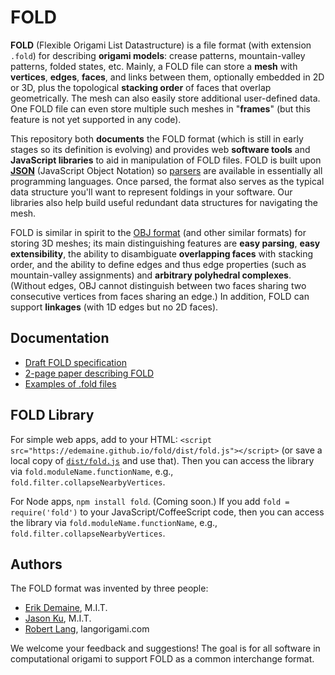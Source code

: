 # FOLD
**FOLD** (Flexible Origami List Datastructure) is a file format (with extension
`.fold`) for describing **origami models**: crease patterns, mountain-valley
patterns, folded states, etc.  Mainly, a FOLD file can store a **mesh** with
**vertices**, **edges**, **faces**, and links between them, optionally embedded
in 2D or 3D, plus the topological **stacking order** of faces that overlap
geometrically.  The mesh can also easily store additional user-defined data.
One FOLD file can even store multiple such meshes in "**frames**"
(but this feature is not yet supported in any code).

This repository both **documents** the FOLD format (which is still in early
stages so its definition is evolving) and provides web **software tools**
and **JavaScript libraries** to aid in manipulation of FOLD files.
FOLD is built upon
**[JSON](http://www.json.org/)** (JavaScript Object Notation)
so [parsers](http://www.json.org/) are available in essentially all
programming languages.  Once parsed, the format also serves as the typical
data structure you'll want to represent foldings in your software.
Our libraries also help build useful redundant data structures for
navigating the mesh.

FOLD is similar in spirit to the
[OBJ format](http://paulbourke.net/dataformats/obj/) (and other similar
formats) for storing 3D meshes; its main distinguishing features are
**easy parsing**, **easy extensibility**, the ability to disambiguate
**overlapping faces** with stacking order, and the ability to define edges
and thus edge properties (such as mountain-valley assignments) and
**arbitrary polyhedral complexes**.
(Without edges, OBJ cannot distinguish between two faces sharing two
consecutive vertices from faces sharing an edge.)
In addition, FOLD can support **linkages** (with 1D edges but no 2D faces).

## Documentation

* [Draft FOLD specification](https://github.com/edemaine/fold/tree/master/spec.md)
* [2-page paper describing FOLD](http://erikdemaine.org/papers/FOLD_CGW2016/)
* [Examples of .fold files](https://github.com/edemaine/fold/tree/master/examples/)

## FOLD Library

For simple web apps, add to your HTML:
`<script src="https://edemaine.github.io/fold/dist/fold.js"></script>`
(or save a local copy of
[`dist/fold.js`](https://github.com/edemaine/fold/blob/master/dist/fold.js)
and use that).
Then you can access the library via `fold.moduleName.functionName`, e.g.,
`fold.filter.collapseNearbyVertices`.

For Node apps, `npm install fold`.  (Coming soon.)
If you add `fold = require('fold')` to your JavaScript/CoffeeScript code,
then you can access the library via `fold.moduleName.functionName`, e.g.,
`fold.filter.collapseNearbyVertices`.

## Authors

The FOLD format was invented by three people:
* [Erik Demaine](http://erikdemaine.org), M.I.T.
* [Jason Ku](http://jasonku.mit.edu), M.I.T.
* [Robert Lang](http://langorigami.com), langorigami.com

We welcome your feedback and suggestions!  The goal is for all software in
computational origami to support FOLD as a common interchange format.
